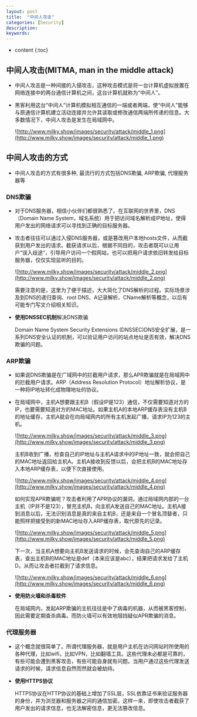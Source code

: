 ```yaml
---
layout: post
title:  "中间人攻击"
categories: [Security]
description:
keywords:
---
```


* content
{:toc}
## 中间人攻击(MITMA, man in the middle attack)

* 中间人攻击是一种间接的入侵攻击，这种攻击模式是将一台计算机虚拟放置在网络连接中的两台通信计算机之间，这台计算机就称为“中间人”。

* 黑客利用这台“中间人”计算机模拟相互通信的一端或者两端，使“中间人”能够与原通信计算机建立活动连接并允许其读取或修改通信两端所传递的信息。大多数情况下，中间人攻击是发生在局域网中。

	![http://www.milky.show/images/security/attack/middle_1.png](http://www.milky.show/images/security/attack/middle_1.png)

## 中间人攻击的方式

* 中间人攻击的方式有很多种, 最流行的方式包括DNS欺骗, ARP欺骗, 代理服务器等

### DNS欺骗

* 对于DNS服务器，相信小伙伴们都很熟悉了。在互联网的世界里，DNS（Domain Name System，域名系统）用于把访问域名解析成IP地址，使得用户发出的网络请求可以寻找到正确的目标服务器。

* 攻击者往往可以通过入侵DNS服务器，或是篡改用户本地hosts文件，从而截获到用户发出的请求。截获请求以后，根据不同目的，攻击者既可以让用户“误入歧途”，引导用户访问一个假网站，也可以把用户请求依旧转发给目标服务器，仅仅实现监听的目的。

	![http://www.milky.show/images/security/attack/middle_2.png](http://www.milky.show/images/security/attack/middle_2.png)

	需要注意的是，这里为了便于描述，大大简化了DNS解析的过程。实际场景涉及到DNS的递归查询、root DNS、A记录解析、CName解析等概念，以后有可能专门写文介绍相关知识。

* **使用DNSSEC机制**解决DNS欺骗

	Domain Name System Security Extensions (DNSSEC)DNS安全扩展，是一系列DNS安全认证的机制，可以验证用户访问的站点地址是否有效，解决DNS欺骗的问题。

### ARP欺骗

* 如果说DNS欺骗是在广域网中的拦截用户请求，那么APR欺骗就是在局域网中的拦截用户请求。ARP（Address Resolution Protocol）地址解析协议，是一种将IP地址转化成物理地址的协议。

* 在局域网中，主机A想要跟主机B（假设IP是123）通信，不仅需要知道对方的IP，也要需要知道对方的MAC地址。如果主机A的本地ARP缓存表没有主机B的地址缓存，主机A就会在向局域网内的所有主机发起广播，请求IP为123的主机。

	![http://www.milky.show/images/security/attack/middle_3.png](http://www.milky.show/images/security/attack/middle_3.png)

	主机B收到广播，检查自己的IP地址与主机A请求中的IP地址一致，就会把自己的MAC地址返回给主机A。主机A接收到反馈以后，会把主机B的MAC地址存入本地ARP缓存表，以便下次直接使用。

	![http://www.milky.show/images/security/attack/middle_4.png](http://www.milky.show/images/security/attack/middle_4.png)

	如何实现APR欺骗呢？攻击者利用了APR协议的漏洞，通过局域网内部的一台主机（IP并不是123），冒充主机B，向主机A发送自己的MAC地址。主机A接到消息以后，无法识别消息是真的来自主机B，还是来自一个冒名顶替者，只能照样把接受到的新MAC地址存入ARP缓存表，取代原先的记录。

	![http://www.milky.show/images/security/attack/middle_5.png](http://www.milky.show/images/security/attack/middle_5.png)

	下一次，当主机A想要向主机B发送请求的时候，会先查询自己的ARP缓存表，查出主机B的MAC地址是def（本来应该是abc），结果把请求发给了主机D。从而让攻击者拦截到了请求信息。

	![http://www.milky.show/images/security/attack/middle_6.png](http://www.milky.show/images/security/attack/middle_6.png)

* **使用防火墙和杀毒软件**

	在局域网内，发起ARP欺骗的主机往往是中了病毒的机器，从而被黑客控制，因此需要定期查杀病毒。而防火墙可以有效地阻挡疑似APR欺骗的消息。

### 代理服务器

* 这个概念就很简单了。所谓代理服务器，就是用户主机在访问网站时所使用的各种代理，比如wifi，比如VPN，比如翻墙工具。这些代理未必都是可靠的，有些可能会遭到黑客攻击，有些可能自身就有问题。当用户通过这些代理发送请求的时候，请求信息自然而然就会被劫持。

* **使用HTTPS协议**

	HTTPS协议在HTTP协议的基础上增加了SSL层，SSL依靠证书来验证服务器的身份，并为浏览器和服务器之间的通信加密。这样一来，即使攻击者截获了用户发出的请求信息，也无法解密信息，更无法篡改信息。
